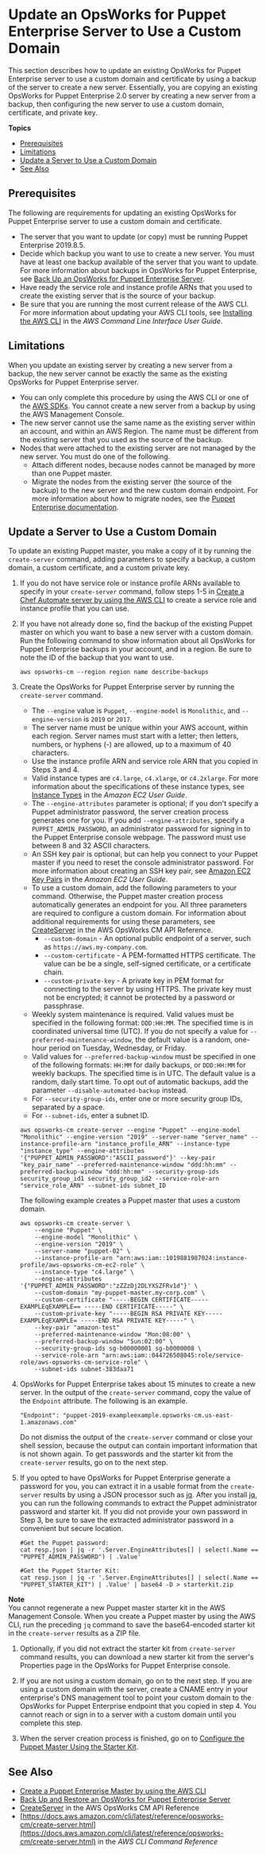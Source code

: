 # Update an OpsWorks for Puppet Enterprise Server to Use a Custom Domain<a name="opspup-update-server-custom-domain"></a>

This section describes how to update an existing OpsWorks for Puppet Enterprise server to use a custom domain and certificate by using a backup of the server to create a new server\. Essentially, you are copying an existing OpsWorks for Puppet Enterprise 2\.0 server by creating a new server from a backup, then configuring the new server to use a custom domain, certificate, and private key\.

**Topics**
+ [Prerequisites](#opspup-update-server-custom-domain-reqs)
+ [Limitations](#opscm-update-server-custom-domain-limits)
+ [Update a Server to Use a Custom Domain](#opscm-update-server-custom-domain-howto)
+ [See Also](#opscm-update-server-custom-domain-seealso)

## Prerequisites<a name="opspup-update-server-custom-domain-reqs"></a>

The following are requirements for updating an existing OpsWorks for Puppet Enterprise server to use a custom domain and certificate\.
+ The server that you want to update \(or copy\) must be running Puppet Enterprise 2019\.8\.5\.
+ Decide which backup you want to use to create a new server\. You must have at least one backup available of the server that you want to update\. For more information about backups in OpsWorks for Puppet Enterprise, see [Back Up an OpsWorks for Puppet Enterprise Server](opspup-backup.md)\.
+ Have ready the service role and instance profile ARNs that you used to create the existing server that is the source of your backup\.
+ Be sure that you are running the most current release of the AWS CLI\. For more information about updating your AWS CLI tools, see [Installing the AWS CLI](https://docs.aws.amazon.com/cli/latest/userguide/cli-chap-install.html) in the *AWS Command Line Interface User Guide*\.

## Limitations<a name="opscm-update-server-custom-domain-limits"></a>

When you update an existing server by creating a new server from a backup, the new server cannot be exactly the same as the existing OpsWorks for Puppet Enterprise server\.
+ You can only complete this procedure by using the AWS CLI or one of the [AWS SDKs](https://docs.aws.amazon.com/#sdks)\. You cannot create a new server from a backup by using the AWS Management Console\.
+ The new server cannot use the same name as the existing server within an account, and within an AWS Region\. The name must be different from the existing server that you used as the source of the backup\.
+ Nodes that were attached to the existing server are not managed by the new server\. You must do one of the following\.
  + Attach different nodes, because nodes cannot be managed by more than one Puppet master\.
  + Migrate the nodes from the existing server \(the source of the backup\) to the new server and the new custom domain endpoint\. For more information about how to migrate nodes, see the [Puppet Enterprise documentation](https://puppet.com/docs/pe/2019.8/backing_up_and_restoring_pe.html)\.

## Update a Server to Use a Custom Domain<a name="opscm-update-server-custom-domain-howto"></a>

To update an existing Puppet master, you make a copy of it by running the `create-server` command, adding parameters to specify a backup, a custom domain, a custom certificate, and a custom private key\.

1. If you do not have service role or instance profile ARNs available to specify in your `create-server` command, follow steps 1\-5 in [Create a Chef Automate server by using the AWS CLI](gettingstarted-opscm-create.md#gettingstarted-opscm-create-cli) to create a service role and instance profile that you can use\.

1. If you have not already done so, find the backup of the existing Puppet master on which you want to base a new server with a custom domain\. Run the following command to show information about all OpsWorks for Puppet Enterprise backups in your account, and in a region\. Be sure to note the ID of the backup that you want to use\.

   ```
   aws opsworks-cm --region region name describe-backups
   ```

1. Create the OpsWorks for Puppet Enterprise server by running the `create-server` command\.
   + The `--engine` value is `Puppet`, `--engine-model` is `Monolithic`, and `--engine-version` is `2019` or `2017`\.
   + The server name must be unique within your AWS account, within each region\. Server names must start with a letter; then letters, numbers, or hyphens \(\-\) are allowed, up to a maximum of 40 characters\.
   + Use the instance profile ARN and service role ARN that you copied in Steps 3 and 4\.
   + Valid instance types are `c4.large`, `c4.xlarge`, or `c4.2xlarge`\. For more information about the specifications of these instance types, see [Instance Types](https://docs.aws.amazon.com/AWSEC2/latest/UserGuide/instance-types.html) in the *Amazon EC2 User Guide*\.
   + The `--engine-attributes` parameter is optional; if you don't specify a Puppet administrator password, the server creation process generates one for you\. If you add `--engine-attributes`, specify a `PUPPET_ADMIN_PASSWORD`, an administrator password for signing in to the Puppet Enterprise console webpage\. The password must use between 8 and 32 ASCII characters\.
   + An SSH key pair is optional, but can help you connect to your Puppet master if you need to reset the console administrator password\. For more information about creating an SSH key pair, see [Amazon EC2 Key Pairs](https://docs.aws.amazon.com/AWSEC2/latest/UserGuide/ec2-key-pairs.html) in the *Amazon EC2 User Guide*\.
   + To use a custom domain, add the following parameters to your command\. Otherwise, the Puppet master creation process automatically generates an endpoint for you\. All three parameters are required to configure a custom domain\. For information about additional requirements for using these parameters, see [CreateServer](https://docs.aws.amazon.com/opsworks-cm/latest/APIReference/API_CreateServer.html) in the AWS OpsWorks CM API Reference\.
     + `--custom-domain` \- An optional public endpoint of a server, such as `https://aws.my-company.com`\.
     + `--custom-certificate` \- A PEM\-formatted HTTPS certificate\. The value can be be a single, self\-signed certificate, or a certificate chain\.
     + `--custom-private-key` \- A private key in PEM format for connecting to the server by using HTTPS\. The private key must not be encrypted; it cannot be protected by a password or passphrase\.
   + Weekly system maintenance is required\. Valid values must be specified in the following format: `DDD:HH:MM`\. The specified time is in coordinated universal time \(UTC\)\. If you do not specify a value for `--preferred-maintenance-window`, the default value is a random, one\-hour period on Tuesday, Wednesday, or Friday\.
   + Valid values for `--preferred-backup-window` must be specified in one of the following formats: `HH:MM` for daily backups, or `DDD:HH:MM` for weekly backups\. The specified time is in UTC\. The default value is a random, daily start time\. To opt out of automatic backups, add the parameter `--disable-automated-backup` instead\.
   + For `--security-group-ids`, enter one or more security group IDs, separated by a space\.
   + For `--subnet-ids`, enter a subnet ID\.

   ```
   aws opsworks-cm create-server --engine "Puppet" --engine-model "Monolithic" --engine-version "2019" --server-name "server_name" --instance-profile-arn "instance_profile_ARN" --instance-type "instance_type" --engine-attributes '{"PUPPET_ADMIN_PASSWORD":"ASCII_password"}' --key-pair "key_pair_name" --preferred-maintenance-window "ddd:hh:mm" --preferred-backup-window "ddd:hh:mm" --security-group-ids security_group_id1 security_group_id2 --service-role-arn "service_role_ARN" --subnet-ids subnet_ID
   ```

   The following example creates a Puppet master that uses a custom domain\.

   ```
   aws opsworks-cm create-server \
       --engine "Puppet" \
       --engine-model "Monolithic" \
       --engine-version "2019" \
       --server-name "puppet-02" \
       --instance-profile-arn "arn:aws:iam::1019881987024:instance-profile/aws-opsworks-cm-ec2-role" \
       --instance-type "c4.large" \
       --engine-attributes '{"PUPPET_ADMIN_PASSWORD":"zZZzDj2DLYXSZFRv1d"}' \
       --custom-domain "my-puppet-master.my-corp.com" \
       --custom-certificate "-----BEGIN CERTIFICATE----- EXAMPLEqEXAMPLE== -----END CERTIFICATE-----" \
       --custom-private-key "-----BEGIN RSA PRIVATE KEY----- EXAMPLEqEXAMPLE= -----END RSA PRIVATE KEY-----" \
       --key-pair "amazon-test" 
       --preferred-maintenance-window "Mon:08:00" \
       --preferred-backup-window "Sun:02:00" \
       --security-group-ids sg-b00000001 sg-b0000008 \
       --service-role-arn "arn:aws:iam::044726508045:role/service-role/aws-opsworks-cm-service-role" \
       --subnet-ids subnet-383daa71
   ```

1. OpsWorks for Puppet Enterprise takes about 15 minutes to create a new server\. In the output of the `create-server` command, copy the value of the `Endpoint` attribute\. The following is an example\.

   ```
   "Endpoint": "puppet-2019-exampleexample.opsworks-cm.us-east-1.amazonaws.com"
   ```

   Do not dismiss the output of the `create-server` command or close your shell session, because the output can contain important information that is not shown again\. To get passwords and the starter kit from the `create-server` results, go on to the next step\.

1. If you opted to have OpsWorks for Puppet Enterprise generate a password for you, you can extract it in a usable format from the `create-server` results by using a JSON processor such as [jq](https://stedolan.github.io/jq/)\. After you install [jq](https://stedolan.github.io/jq/), you can run the following commands to extract the Puppet administrator password and starter kit\. If you did not provide your own password in Step 3, be sure to save the extracted administrator password in a convenient but secure location\.

   ```
   #Get the Puppet password:
   cat resp.json | jq -r '.Server.EngineAttributes[] | select(.Name == "PUPPET_ADMIN_PASSWORD") | .Value'
   
   #Get the Puppet Starter Kit:
   cat resp.json | jq -r '.Server.EngineAttributes[] | select(.Name == "PUPPET_STARTER_KIT") | .Value' | base64 -D > starterkit.zip
   ```
**Note**  
You cannot regenerate a new Puppet master starter kit in the AWS Management Console\. When you create a Puppet master by using the AWS CLI, run the preceding `jq` command to save the base64\-encoded starter kit in the `create-server` results as a ZIP file\.

1. Optionally, if you did not extract the starter kit from `create-server` command results, you can download a new starter kit from the server's Properties page in the OpsWorks for Puppet Enterprise console\.

1. If you are not using a custom domain, go on to the next step\. If you are using a custom domain with the server, create a CNAME entry in your enterprise's DNS management tool to point your custom domain to the OpsWorks for Puppet Enterprise endpoint that you copied in step 4\. You cannot reach or sign in to a server with a custom domain until you complete this step\.

1. When the server creation process is finished, go on to [Configure the Puppet Master Using the Starter Kit](opspup-starterkit.md)\.

## See Also<a name="opscm-update-server-custom-domain-seealso"></a>
+ [Create a Puppet Enterprise Master by using the AWS CLI](gettingstarted-opspup-create.md#gettingstarted-opspup-create-cli)
+ [Back Up and Restore an OpsWorks for Puppet Enterprise Server](opspup-backup-restore.md)
+ [CreateServer](https://docs.aws.amazon.com/opsworks-cm/latest/APIReference/API_CreateServer.html) in the AWS OpsWorks CM API Reference
+ [https://docs.aws.amazon.com/cli/latest/reference/opsworks-cm/create-server.html](https://docs.aws.amazon.com/cli/latest/reference/opsworks-cm/create-server.html) in the *AWS CLI Command Reference*